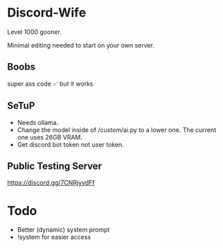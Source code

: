 # Discord-Wife
Level 1000 gooner.

Minimal editing needed to start on your own server.

## Boobs
super ass code ✅ but it works

## SeTuP
- Needs ollama.
- Change the model inside of /custom/ai.py to a lower one. The current one uses 26GB VRAM.
- Get discord bot token not user token.
  
## Public Testing Server
https://discord.gg/7CNRjyvdFf

# Todo
- Better (dynamic) system prompt
- !system <system prompt> for easier access

